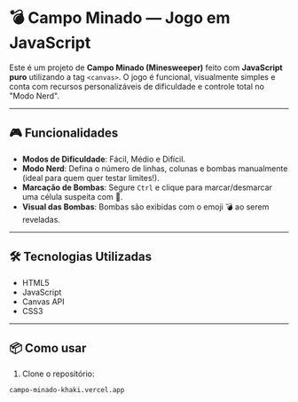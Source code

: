 # 💣 Campo Minado — Jogo em JavaScript

Este é um projeto de **Campo Minado (Minesweeper)** feito com **JavaScript puro** utilizando a tag `<canvas>`. O jogo é funcional, visualmente simples e conta com recursos personalizáveis de dificuldade e controle total no "Modo Nerd".

---

## 🎮 Funcionalidades

- **Modos de Dificuldade**: Fácil, Médio e Difícil.
- **Modo Nerd**: Defina o número de linhas, colunas e bombas manualmente (ideal para quem quer testar limites!).
- **Marcação de Bombas**: Segure `Ctrl` e clique para marcar/desmarcar uma célula suspeita com 🚩.
- **Visual das Bombas**: Bombas são exibidas com o emoji 💣 ao serem reveladas.

---

## 🛠 Tecnologias Utilizadas

- HTML5
- JavaScript
- Canvas API
- CSS3

---

## 📦 Como usar

1. Clone o repositório:
```bash
campo-minado-khaki.vercel.app
